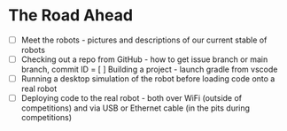# The Road Ahead

- [ ] Meet the robots - pictures and descriptions of our current stable of robots
- [ ] Checking out a repo from GitHub - how to get issue branch or main branch, commit ID
= [ ] Building a project - launch gradle from vscode
- [ ] Running a desktop simulation of the robot before loading code onto a real robot
- [ ] Deploying code to the real robot - both over WiFi (outside of competitions) and via USB or Ethernet cable (in the pits during competitions)